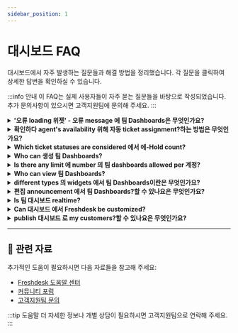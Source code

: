 ```yaml
---
sidebar_position: 1
---
```


# 대시보드 FAQ

대시보드에서 자주 발생하는 질문들과 해결 방법을 정리했습니다. 각 질문을 클릭하여 상세한 답변을 확인하실 수 있습니다.

:::info 안내
이 FAQ는 실제 사용자들이 자주 묻는 질문들을 바탕으로 작성되었습니다. 추가 문의사항이 있으시면 고객지원팀에 문의해 주세요.
:::

<details>
<summary><strong>'오류 loading 위젯' - 오류 message 에 팀 Dashboards은 무엇인가요?</strong></summary>

You will see this 오류 message (shown 에서 screenshot below) 에 your 대시보드 as part 의 : - **Live widgets** (Scorecard & Bar 차트 widgets) - 언제 corresponding ticket view is deleted - **팀 Performance 그리고 trends widgets** (SLA trends, Ticket trends, Time trends, Leaderboard, 그리고 CSAT widgets) - 언제 corresponding group/product is deleted ![이미지](https://s3.amazonaws.com/cdn.freshdesk.com/데이터/헬프데스크/attachments/production/42086713/original/P0ucLFa_GjCrtZP-Aji0rMTePa1JmRi1_g.png?1543811559) Clicking 에 '**View 구성**' will let you 편집 그리고 업데이트 that 위젯 위해 대시보드.

</details>

<details>
<summary><strong>확인하다 agent's availability 위해 자동 ticket assignment?하는 방법은 무엇인가요?</strong></summary>

에서 대시보드, option **사용 가능한 상담원** will show all 상담원 who are 사용 가능한 위해 자동 ticket assignment. 관리자 또는 Supervisor can make agent 사용 가능한 / unavailable 위해 ticket assignment using toggle option ![이미지](https://s3.amazonaws.com/cdn.freshdesk.com/데이터/헬프데스크/attachments/production/40398727/original/rqxD4qHU7mJutNlJdm5oWkq_7TSZaT4Y6A.png?1535088287) ![이미지](https://s3.amazonaws.com/cdn.freshdesk.com/데이터/헬프데스크/attachments/production/40398732/original/Xagn3nhrhyVMBO12XDWS4cW57cRlpLsmoQ.png?1535088320)

</details>

<details>
<summary><strong>Which ticket statuses are considered 에서 에-Hold count?</strong></summary>

All 티켓 that have SLA-off statuses would be taken into consideration 언제 displaying '에-hold' count.

</details>

<details>
<summary><strong>Who can 생성 팀 Dashboards?</strong></summary>

Only 관리자/ Supervisor will be able 로 생성 팀 dashboards. 로 know more about same you can visit [article](https://지원.freshdesk.com/지원/solutions/articles/234371-팀-dashboards-설정-그리고-functionality).

</details>

<details>
<summary><strong>Is there any limit 에 number 의 팀 dashboards allowed per 계정?</strong></summary>

계정 can have maximum 의 15 팀 dashboards. 그리고 each 팀 대시보드 can have following widgets 그리고 respective counts: Scorecards15Bar chart5CSAT3Leaderboard3SLA Trends2Ticket Trends2Time Trends2 로 know more about same you can visit [article](https://지원.freshdesk.com/지원/solutions/articles/234371-팀-dashboards-설정-그리고-functionality).

</details>

<details>
<summary><strong>Who can view 팀 Dashboards?</strong></summary>

You can configure who can view 팀 Dashboards. This can be set as **All 상담원** 또는 **상담원 에서 Group** 그리고 specify groups that can view 대시보드. 로 know more about complete feature you can visit [article](https://지원.freshdesk.com/지원/solutions/articles/234371-팀-dashboards-설정-그리고-functionality).

</details>

<details>
<summary><strong>different types 의 widgets 에서 팀 Dashboards이란은 무엇인가요?</strong></summary>

Different widgets are: - Score card - Bar 차트 - 고객 Satisfaction - Leaderboard - Ticket Trends - Time Trends - SLA Trends 로 know more about complete feature you can visit [article](https://지원.freshdesk.com/지원/solutions/articles/234371-팀-dashboards-설정-그리고-functionality).

</details>

<details>
<summary><strong>편집 announcement 에서 팀 Dashboards?할 수 있나요은 무엇인가요?</strong></summary>

It’s not possible 로 편집 announcement. You can stop existing announcement 그리고 post new one instead. 로 know more about 팀 대시보드 you can 확인하다 out [article](https://지원.freshdesk.com/지원/solutions/articles/234371-팀-dashboards-설정-그리고-functionality).

</details>

<details>
<summary><strong>Is 팀 대시보드 realtime?</strong></summary>

대시보드 would refresh once every **30 seconds** 위해 **Score cards** 그리고 **Bar charts** (Live widgets). 위해 **고객 Satisfaction** 그리고 **Leaderboard** refresh time would be **60 minutes**. 위해 all other widgets refresh time is **30 minutes**.

</details>

<details>
<summary><strong>Can 대시보드 에서 Freshdesk be customized?</strong></summary>

기본값 대시보드 에서 Freshdesk offers overall view 의 entire 헬프데스크’s performance 그리고 KPIs. These widgets are fixed 와 함께 options 로 필터 에 의해 Group 그리고 Product 그리고 it cannot be customized. 하지만 와 함께 customizable **팀 Dashboards**, you can 사용자 정의하다 your 대시보드 로 show just 필수 metrics 위해 your teams so that teams/groups within organization can get clear picture 의 just their 팀’s performance, 에서 glance. Please refer 로 [this article](https://지원.freshdesk.com/지원/solutions/articles/234371-팀-dashboards-설정-그리고-functionality) 위해 detailed information.

</details>

<details>
<summary><strong>publish 대시보드 로 my customers?할 수 있나요은 무엇인가요?</strong></summary>

대시보드 is 로 track metrics 의 상담원 working 에서 your organization 그리고 it is **not intended 위해 고객 use** 그리고 there would not be 사용 가능한 위해 고객's use. 만약 you are wanting 로 get report 에 티켓 raised 에 의해 특정한 회사, you can make **use 의 보고서 그리고 내보내기** same 에서 inside Freshdesk. This can 그러면 be forwarded 로 those Customers.

</details>

---

## 🔗 관련 자료

추가적인 도움이 필요하시면 다음 자료들을 참고해 주세요:

- [Freshdesk 도움말 센터](https://support.freshdesk.com)
- [커뮤니티 포럼](https://community.freshworks.com)
- [고객지원팀 문의](mailto:support@freshdesk.com)

:::tip 도움말
더 자세한 정보나 개별 상담이 필요하시면 고객지원팀으로 연락해 주세요.
:::

